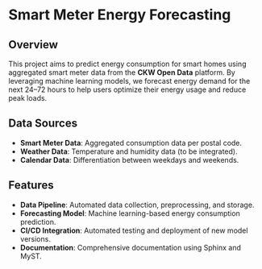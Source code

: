 # Smart Meter Energy Forecasting

## Overview
This project aims to predict energy consumption for smart homes using aggregated smart meter data from the **CKW Open Data** platform. By leveraging machine learning models, we forecast energy demand for the next 24–72 hours to help users optimize their energy usage and reduce peak loads.

## Data Sources
- **Smart Meter Data**: Aggregated consumption data per postal code.
- **Weather Data**: Temperature and humidity data (to be integrated).
- **Calendar Data**: Differentiation between weekdays and weekends.

## Features
- **Data Pipeline**: Automated data collection, preprocessing, and storage.
- **Forecasting Model**: Machine learning-based energy consumption prediction.
- **CI/CD Integration**: Automated testing and deployment of new model versions.
- **Documentation**: Comprehensive documentation using Sphinx and MyST.
